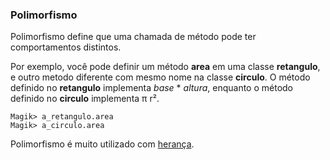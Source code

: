 
### Polimorfismo

Polimorfismo define que uma chamada de método pode ter comportamentos distintos.

Por exemplo, você pode definir um método __area__ em uma classe __retangulo__, e outro metodo diferente com mesmo nome na classe __circulo__. O método definido no __retangulo__ implementa _base_ * _altura_, enquanto o método definido no __circulo__ implementa π r².

```
Magik> a_retangulo.area
Magik> a_circulo.area
```

Polimorfismo é muito utilizado com [herança](inheritance.md).
